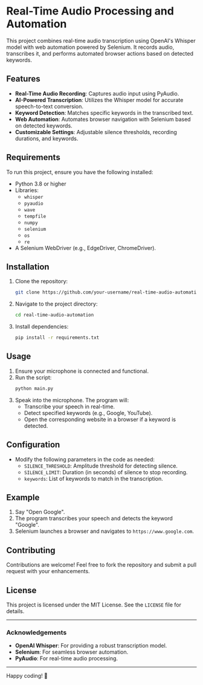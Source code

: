# Real-Time Audio Processing and Automation

This project combines real-time audio transcription using OpenAI's Whisper model with web automation powered by Selenium. It records audio, transcribes it, and performs automated browser actions based on detected keywords.

## Features

- **Real-Time Audio Recording**: Captures audio input using PyAudio.
- **AI-Powered Transcription**: Utilizes the Whisper model for accurate speech-to-text conversion.
- **Keyword Detection**: Matches specific keywords in the transcribed text.
- **Web Automation**: Automates browser navigation with Selenium based on detected keywords.
- **Customizable Settings**: Adjustable silence thresholds, recording durations, and keywords.

## Requirements

To run this project, ensure you have the following installed:

- Python 3.8 or higher
- Libraries:
  - `whisper`
  - `pyaudio`
  - `wave`
  - `tempfile`
  - `numpy`
  - `selenium`
  - `os`
  - `re`
- A Selenium WebDriver (e.g., EdgeDriver, ChromeDriver).

## Installation

1. Clone the repository:
   ```bash
   git clone https://github.com/your-username/real-time-audio-automation.git
   ```
2. Navigate to the project directory:
   ```bash
   cd real-time-audio-automation
   ```
3. Install dependencies:
   ```bash
   pip install -r requirements.txt
   ```

## Usage

1. Ensure your microphone is connected and functional.
2. Run the script:
   ```bash
   python main.py
   ```
3. Speak into the microphone. The program will:
   - Transcribe your speech in real-time.
   - Detect specified keywords (e.g., Google, YouTube).
   - Open the corresponding website in a browser if a keyword is detected.

## Configuration

- Modify the following parameters in the code as needed:
  - `SILENCE_THRESHOLD`: Amplitude threshold for detecting silence.
  - `SILENCE_LIMIT`: Duration (in seconds) of silence to stop recording.
  - `keywords`: List of keywords to match in the transcription.

## Example

1. Say "Open Google".
2. The program transcribes your speech and detects the keyword "Google".
3. Selenium launches a browser and navigates to `https://www.google.com`.

## Contributing

Contributions are welcome! Feel free to fork the repository and submit a pull request with your enhancements.

## License

This project is licensed under the MIT License. See the `LICENSE` file for details.

---

### Acknowledgements

- **OpenAI Whisper**: For providing a robust transcription model.
- **Selenium**: For seamless browser automation.
- **PyAudio**: For real-time audio processing.

---

Happy coding! 🚀
